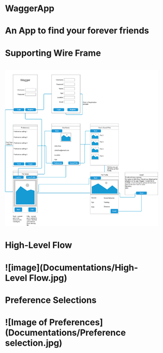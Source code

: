 # WaggerApp
# An App to find your forever friends
# Supporting Wire Frame
# ![Image of WireFrame](Documentations/WireFrame.png)
# High-Level Flow
# ![image](Documentations/High-Level Flow.jpg)
# Preference Selections
# ![Image of Preferences](Documentations/Preference selection.jpg)
